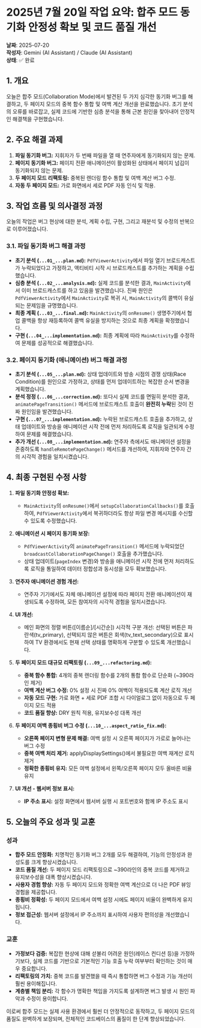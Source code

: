 # 2025년 7월 20일 작업 요약: 합주 모드 동기화 안정성 확보 및 코드 품질 개선

**날짜**: 2025-07-20  
**작성자**: Gemini (AI Assistant) / Claude (AI Assistant)  
**상태**: ✅ 완료

## 1. 개요

오늘은 합주 모드(Collaboration Mode)에서 발견된 두 가지 심각한 동기화 버그를 해결하고, 두 페이지 모드의 중복 함수 통합 및 여백 계산 개선을 완료했습니다. 초기 분석의 오류를 바로잡고, 실제 코드에 기반한 심층 분석을 통해 근본 원인을 찾아내어 안정적인 해결책을 구현했습니다.

## 2. 주요 해결 과제

1.  **파일 동기화 버그:** 지휘자가 두 번째 파일을 열 때 연주자에게 동기화되지 않는 문제.
2.  **페이지 동기화 버그:** 페이지 전환 애니메이션이 활성화된 상태에서 페이지 넘김이 동기화되지 않는 문제.
3.  **두 페이지 모드 리팩토링:** 중복된 렌더링 함수 통합 및 여백 계산 버그 수정.
4.  **자동 두 페이지 모드:** 가로 화면에서 세로 PDF 자동 인식 및 적용.

## 3. 작업 흐름 및 의사결정 과정

오늘의 작업은 버그 현상에 대한 분석, 계획 수립, 구현, 그리고 재분석 및 수정의 반복으로 이루어졌습니다.

### 3.1. 파일 동기화 버그 해결 과정

*   **초기 분석 (`...01_...plan.md`):** `PdfViewerActivity`에서 파일 열기 브로드캐스트가 누락되었다고 가정하고, 액티비티 시작 시 브로드캐스트를 추가하는 계획을 수립했습니다.
*   **심층 분석 (`...02_...analysis.md`):** 실제 코드를 분석한 결과, `MainActivity`에서 이미 브로드캐스트를 하고 있음을 발견했습니다. 진짜 원인은 `PdfViewerActivity`에서 `MainActivity`로 복귀 시, `MainActivity`의 콜백이 유실되는 문제임을 규명했습니다.
*   **최종 계획 (`...03_...final.md`):** `MainActivity`의 `onResume()` 생명주기에서 협업 콜백을 항상 재등록하여 콜백 유실을 방지하는 것으로 최종 계획을 확정했습니다.
*   **구현 (`...04_...implementation.md`):** 최종 계획에 따라 `MainActivity`를 수정하여 문제를 성공적으로 해결했습니다.

### 3.2. 페이지 동기화 (애니메이션) 버그 해결 과정

*   **초기 분석 (`...05_...plan.md`):** 상태 업데이트와 방송 시점의 경쟁 상태(Race Condition)를 원인으로 가정하고, 상태를 먼저 업데이트하는 복잡한 순서 변경을 계획했습니다.
*   **분석 정정 (`...06_...correction.md`):** 또다시 실제 코드를 면밀히 분석한 결과, `animatePageTransition()` 메서드에 브로드캐스트 호출이 **완전히 누락**된 것이 진짜 원인임을 발견했습니다.
*   **구현 (`...07_...implementation.md`):** 누락된 브로드캐스트 호출을 추가하고, 상태 업데이트와 방송을 애니메이션 시작 전에 먼저 처리하도록 로직을 일관되게 수정하여 문제를 해결했습니다.
*   **추가 개선 (`...08_...implementation.md`):** 연주자 측에서도 애니메이션 설정을 존중하도록 `handleRemotePageChange()` 메서드를 개선하여, 지휘자와 연주자 간의 시각적 경험을 일치시켰습니다.

## 4. 최종 구현된 수정 사항

1.  **파일 동기화 안정성 확보:**
    *   `MainActivity`의 `onResume()`에서 `setupCollaborationCallbacks()`를 호출하여, `PdfViewerActivity`에서 복귀하더라도 항상 파일 변경 메시지를 수신할 수 있도록 수정했습니다.

2.  **애니메이션 시 페이지 동기화 보장:**
    *   `PdfViewerActivity`의 `animatePageTransition()` 메서드에 누락되었던 `broadcastCollaborationPageChange()` 호출을 추가했습니다.
    *   상태 업데이트(`pageIndex` 변경)와 방송을 애니메이션 시작 전에 먼저 처리하도록 로직을 통일하여 데이터 정합성과 동시성을 모두 확보했습니다.

3.  **연주자 애니메이션 경험 개선:**
    *   연주자 기기에서도 자체 애니메이션 설정에 따라 페이지 전환 애니메이션이 재생되도록 수정하여, 모든 참여자의 시각적 경험을 일치시켰습니다.

4.  **UI 개선:**
    *   메인 화면의 정렬 버튼([이름순]/[시간순]) 시각적 구분 개선: 선택된 버튼은 파란색(tv_primary), 선택되지 않은 버튼은 회색(tv_text_secondary)으로 표시하여 TV 환경에서도 현재 선택 상태를 명확하게 구분할 수 있도록 개선했습니다.

5.  **두 페이지 모드 대규모 리팩토링 (`...09_...refactoring.md`):**
    *   **중복 함수 통합:** 4개의 중복 렌더링 함수를 2개의 통합 함수로 단순화 (~390라인 제거)
    *   **여백 계산 버그 수정:** 0% 설정 시 진짜 0% 여백이 적용되도록 계산 로직 개선
    *   **자동 모드 구현:** 가로 화면 + 세로 PDF 조합 시 다이얼로그 없이 자동으로 두 페이지 모드 적용
    *   **코드 품질 향상:** DRY 원칙 적용, 유지보수성 대폭 개선

6.  **두 페이지 여백 종횡비 버그 수정 (`...10_...aspect_ratio_fix.md`):**
    *   **오른쪽 페이지 변형 문제 해결:** 여백 설정 시 오른쪽 페이지가 가로로 늘어나는 버그 수정
    *   **중복 여백 처리 제거:** applyDisplaySettings()에서 불필요한 여백 재계산 로직 제거
    *   **정확한 종횡비 유지:** 모든 여백 설정에서 왼쪽/오른쪽 페이지 모두 올바른 비율 유지

7.  **UI 개선 - 웹서버 정보 표시:**
    *   **IP 주소 표시:** 설정 화면에서 웹서버 실행 시 포트번호와 함께 IP 주소도 표시

## 5. 오늘의 주요 성과 및 교훈

### 성과
*   **합주 모드 안정화:** 치명적인 동기화 버그 2개를 모두 해결하여, 기능의 안정성과 완성도를 크게 향상시켰습니다.
*   **코드 품질 개선:** 두 페이지 모드 리팩토링으로 ~390라인의 중복 코드를 제거하고 유지보수성을 대폭 향상시켰습니다.
*   **사용자 경험 향상:** 자동 두 페이지 모드와 정확한 여백 계산으로 더 나은 PDF 뷰잉 경험을 제공합니다.
*   **종횡비 정확성:** 두 페이지 모드에서 여백 설정 시에도 페이지 비율이 완벽하게 유지됩니다.
*   **정보 접근성:** 웹서버 설정에서 IP 주소까지 표시하여 사용자 편의성을 개선했습니다.

### 교훈
*   **가정보다 검증:** 복잡한 현상에 대해 섣불리 어려운 원인(레이스 컨디션 등)을 가정하기보다, 실제 코드를 기반으로 기본적인 기능 호출 누락 여부부터 확인하는 것이 매우 중요합니다.
*   **리팩토링의 가치:** 중복 코드를 발견했을 때 즉시 통합하면 버그 수정과 기능 개선이 훨씬 용이해집니다.
*   **계층별 책임 분리:** 각 함수가 명확한 책임을 가지도록 설계하면 버그 발생 시 원인 파악과 수정이 용이합니다.

이로써 합주 모드는 실제 사용 환경에서 훨씬 더 안정적으로 동작하고, 두 페이지 모드의 품질도 완벽하게 보장되며, 전체적인 코드베이스의 품질이 한 단계 향상되었습니다.
